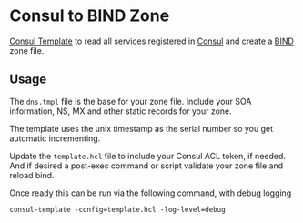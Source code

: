 # Consul to BIND Zone

[Consul Template](https://github.com/hashicorp/consul-template) to read all
services registered in [Consul](https://www.consul.io/) and create a
[BIND](https://www.isc.org/bind/) zone file.

## Usage

The `dns.tmpl` file is the base for your zone file. Include your SOA
information, NS, MX and other static records for your zone.

The template uses the unix timestamp as the serial number so you get automatic
incrementing.

Update the `template.hcl` file to include your Consul ACL token, if needed. And
if desired a post-exec command or script validate your zone file and reload
bind.

Once ready this can be run via the following command, with debug logging

```shell
consul-template -config=template.hcl -log-level=debug
```
